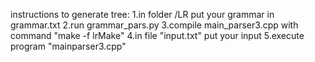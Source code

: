 instructions to generate tree:
1.in folder /LR put your grammar in grammar.txt
2.run grammar_pars.py
3.compile main_parser3.cpp with command "make -f lrMake"
4.in file "input.txt" put your input
5.execute program "mainparser3.cpp"
